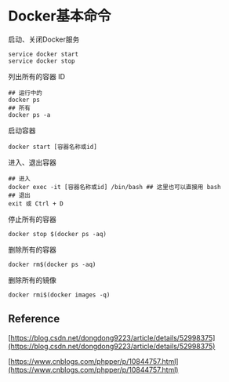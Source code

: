 # Docker基本命令

启动、关闭Docker服务
```
service docker start
service docker stop
```

列出所有的容器 ID
```
## 运行中的
docker ps
## 所有
docker ps -a
```

启动容器
```
docker start [容器名称或id]
```

进入、退出容器
```
## 进入
docker exec -it [容器名称或id] /bin/bash ## 这里也可以直接用 bash
## 退出
exit 或 Ctrl + D
```

停止所有的容器
```
docker stop $(docker ps -aq)
```
删除所有的容器
```
docker rm$(docker ps -aq)
```
删除所有的镜像
```
docker rmi$(docker images -q)
```

## Reference
[https://blog.csdn.net/dongdong9223/article/details/52998375](https://blog.csdn.net/dongdong9223/article/details/52998375)

[https://www.cnblogs.com/phpper/p/10844757.html](https://www.cnblogs.com/phpper/p/10844757.html)

